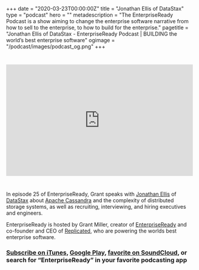 +++
date = "2020-03-23T00:00:00Z"
title = "Jonathan Ellis of DataStax"
type = "podcast"
hero = ""
metadescription = "The EnterpriseReady Podcast is a show aiming to change the enterprise software narrative from how to sell to the enterprise, to how to build for the enterprise."
pagetitle = "Jonathan Ellis of DataStax - EnterpriseReady Podcast | BUILDING the world’s best enterprise software"
ogimage = "/podcast/images/podcast_og.png"
+++

<div style="margin: 40px 0; width:100%;"><iframe width="100%" height="300" scrolling="no" frameborder="no" allow="autoplay" src="https://w.soundcloud.com/player/?url=https%3A//api.soundcloud.com/tracks/753850603&color=%23ff5500&auto_play=false&hide_related=false&show_comments=true&show_user=true&show_reposts=false&show_teaser=true&visual=true"></iframe></div>

In episode 25 of EnterpriseReady, Grant speaks with [Jonathan Ellis](https://twitter.com/spyced) of [DataStax](https://www.datastax.com/) about [Apache Cassandra](https://cassandra.apache.org/) and the complexity of distributed storage systems, as well as recruiting, interviewing, and hiring executives and engineers.

EnterpriseReady is hosted by Grant Miller, creator of [EnterpriseReady](https://www.enterpriseready.io/) and co-founder and CEO of [Replicated](https://www.replicated.com), who are powering the worlds best enterprise software.

### [Subscribe on iTunes](https://podcasts.apple.com/us/podcast/ep-9-device-management-with-zack-blum-of-fleetsmith/id1437951282?i=1000440717152), [Google Play](https://play.google.com/music/listen?u=0#/ps/Iq3uifjva44tdvm2orhu4apvjtu), [favorite on SoundCloud](https://soundcloud.com/heavybit/sets/enterpriseready), or search for “EnterpriseReady” in your favorite podcasting app
